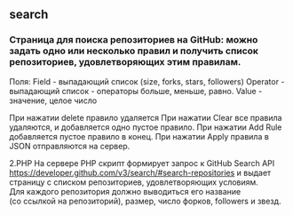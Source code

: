 search
---------------------
### Страница для поиска репозиториев на GitHub: можно задать одно или несколько правил и получить список репозиториев, удовлетворяющих этим правилам.  

Поля: 
Field - выпадающий список (size, forks, stars, followers)
Operator - выпадающий список - операторы больше, меньше, равно. 
Value - значение, целое число

При нажатии delete правило удаляется 
При нажатии Clear все правила удаляются, и добавляется одно пустое правило.
При нажатии Add Rule добавляется пустое правило в конец.
При нажатии Apply правила в JSON отправляются на сервер.

2.PHP
На сервере PHP скрипт формирует запрос к GitHub Search API  
https://developer.github.com/v3/search/#search-repositories
и выдает страницу с списком репозиториев, удовлетворяющих условиям.  
Для каждого репозитория должно выводиться его название  
(со ссылкой на репозиторий), размер, число форков, followers и звезд.
